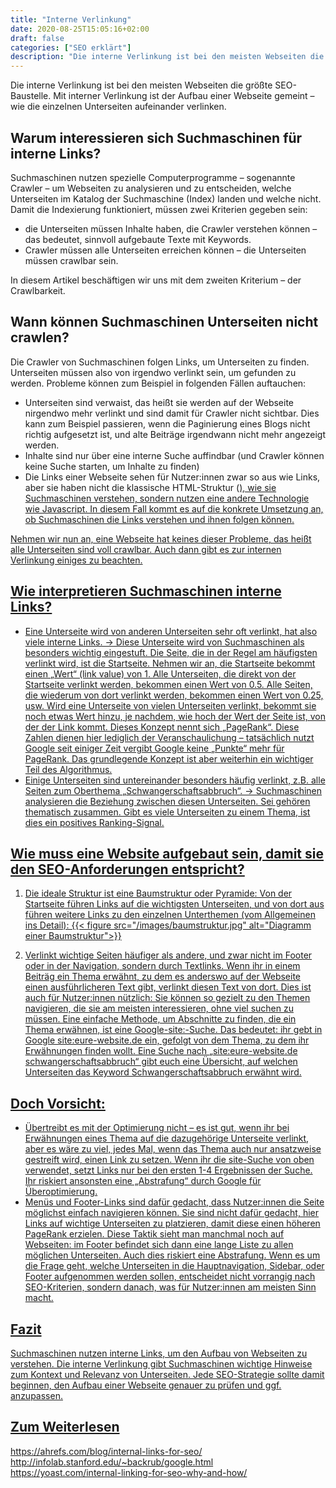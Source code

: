 ```yaml
---
title: "Interne Verlinkung"
date: 2020-08-25T15:05:16+02:00
draft: false
categories: ["SEO erklärt"]
description: "Die interne Verlinkung ist bei den meisten Webseiten die größte SEO-Baustelle. Doch warum interessieren sich Suchmaschinen für interne Links?"
---
```

Die interne Verlinkung ist bei den meisten Webseiten die größte SEO-Baustelle. Mit interner Verlinkung ist der Aufbau einer Webseite gemeint – wie die einzelnen Unterseiten aufeinander verlinken.

## Warum interessieren sich Suchmaschinen für interne Links?

Suchmaschinen nutzen spezielle Computerprogramme – sogenannte Crawler – um Webseiten zu analysieren und zu entscheiden, welche Unterseiten im Katalog der Suchmaschine (Index) landen und welche nicht. Damit die Indexierung funktioniert, müssen zwei Kriterien gegeben sein:

- die Unterseiten müssen Inhalte haben, die Crawler verstehen können – das bedeutet, sinnvoll aufgebaute Texte mit Keywords.
- Crawler müssen alle Unterseiten erreichen können – die Unterseiten müssen crawlbar sein.

In diesem Artikel beschäftigen wir uns mit dem zweiten Kriterium – der Crawlbarkeit.

## Wann können Suchmaschinen Unterseiten nicht crawlen?

Die Crawler von Suchmaschinen folgen Links, um Unterseiten zu finden. Unterseiten müssen also von irgendwo verlinkt sein, um gefunden zu werden. Probleme können zum Beispiel in folgenden Fällen auftauchen:

- Unterseiten sind verwaist, das heißt sie werden auf der Webseite nirgendwo mehr verlinkt und sind damit für Crawler nicht sichtbar. Dies kann zum Beispiel passieren, wenn die Paginierung eines Blogs nicht richtig aufgesetzt ist, und alte Beiträge irgendwann nicht mehr angezeigt werden.
- Inhalte sind nur über eine interne Suche auffindbar (und Crawler können keine Suche starten, um Inhalte zu finden)
- Die Links einer Webseite sehen für Nutzer:innen zwar so aus wie Links, aber sie haben nicht die klassische HTML-Struktur (<a href=“….“>), wie sie Suchmaschinen verstehen, sondern nutzen eine andere Technologie wie Javascript. In diesem Fall kommt es auf die konkrete Umsetzung an, ob Suchmaschinen die Links verstehen und ihnen folgen können.

Nehmen wir nun an, eine Webseite hat keines dieser Probleme, das heißt alle Unterseiten sind voll crawlbar. Auch dann gibt es zur internen Verlinkung einiges zu beachten.

## Wie interpretieren Suchmaschinen interne Links?

- Eine Unterseite wird von anderen Unterseiten sehr oft verlinkt, hat also viele interne Links. → Diese Unterseite wird von Suchmaschinen als besonders wichtig eingestuft. Die Seite, die in der Regel am häufigsten verlinkt wird, ist die Startseite. Nehmen wir an, die Startseite bekommt einen „Wert“ (link value) von 1. Alle Unterseiten, die direkt von der Startseite verlinkt werden, bekommen einen Wert von 0.5. Alle Seiten, die wiederum von dort verlinkt werden, bekommen einen Wert von 0.25, usw. Wird eine Unterseite von vielen Unterseiten verlinkt, bekommt sie noch etwas Wert hinzu, je nachdem, wie hoch der Wert der Seite ist, von der der Link kommt. Dieses Konzept nennt sich „PageRank“. Diese Zahlen dienen hier lediglich der Veranschaulichung – tatsächlich nutzt Google seit einiger Zeit vergibt Google keine „Punkte“ mehr für PageRank. Das grundlegende Konzept ist aber weiterhin ein wichtiger Teil des Algorithmus.
- Einige Unterseiten sind untereinander besonders häufig verlinkt, z.B. alle Seiten zum Oberthema „Schwangerschaftsabbruch“. → Suchmaschinen analysieren die Beziehung zwischen diesen Unterseiten. Sei gehören thematisch zusammen. Gibt es viele Unterseiten zu einem Thema, ist dies ein positives Ranking-Signal.

## Wie muss eine Website aufgebaut sein, damit sie den SEO-Anforderungen entspricht?

1. Die ideale Struktur ist eine Baumstruktur oder Pyramide: Von der Startseite führen Links auf die wichtigsten Unterseiten, und von dort aus führen weitere Links zu den einzelnen Unterthemen (vom Allgemeinen ins Detail):
{{< figure src="/images/baumstruktur.jpg" alt="Diagramm einer Baumstruktur">}}

2. Verlinkt wichtige Seiten häufiger als andere, und zwar nicht im Footer oder in der Navigation, sondern durch Textlinks. Wenn ihr in einem Beiträg ein Thema erwähnt, zu dem es anderswo auf der Webseite einen ausführlicheren Text gibt, verlinkt diesen Text von dort. Dies ist auch für Nutzer:innen nützlich: Sie können so gezielt zu den Themen navigieren, die sie am meisten interessieren, ohne viel suchen zu müssen. Eine einfache Methode, um Abschnitte zu finden, die ein Thema erwähnen, ist eine Google-site:-Suche. Das bedeutet: ihr gebt in Google site:eure-website.de ein, gefolgt von dem Thema, zu dem ihr Erwähnungen finden wollt. Eine Suche nach „site:eure-website.de schwangerschaftsabbruch“ gibt euch eine Übersicht, auf welchen Unterseiten das Keyword Schwangerschaftsabbruch erwähnt wird.

## Doch Vorsicht:
- Übertreibt es mit der Optimierung nicht – es ist gut, wenn ihr bei Erwähnungen eines Thema auf die dazugehörige Unterseite verlinkt, aber es wäre zu viel, jedes Mal, wenn das Thema auch nur ansatzweise gestreift wird, einen Link zu setzen. Wenn ihr die site-Suche von oben verwendet, setzt Links nur bei den ersten 1-4 Ergebnissen der Suche. Ihr riskiert ansonsten eine „Abstrafung“ durch Google für Überoptimierung.
- Menüs und Footer-Links sind dafür gedacht, dass Nutzer:innen die Seite möglichst einfach navigieren können. Sie sind nicht dafür gedacht, hier Links auf wichtige Unterseiten zu platzieren, damit diese einen höheren PageRank erzielen. Diese Taktik sieht man manchmal noch auf Webseiten: im Footer befindet sich dann eine lange Liste zu allen möglichen Unterseiten. Auch dies riskiert eine Abstrafung. Wenn es um die Frage geht, welche Unterseiten in die Hauptnavigation, Sidebar, oder Footer aufgenommen werden sollen, entscheidet nicht vorrangig nach SEO-Kriterien, sondern danach, was für Nutzer:innen am meisten Sinn macht.

## Fazit
Suchmaschinen nutzen interne Links, um den Aufbau von Webseiten zu verstehen. Die interne Verlinkung gibt Suchmaschinen wichtige Hinweise zum Kontext und Relevanz von Unterseiten. Jede SEO-Strategie sollte damit beginnen, den Aufbau einer Webseite genauer zu prüfen und ggf. anzupassen.

## Zum Weiterlesen
https://ahrefs.com/blog/internal-links-for-seo/
http://infolab.stanford.edu/~backrub/google.html
https://yoast.com/internal-linking-for-seo-why-and-how/
